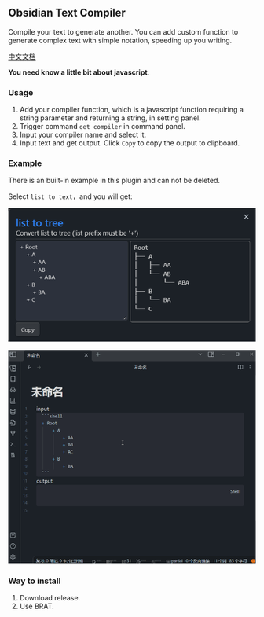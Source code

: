## Obsidian Text Compiler

Compile your text to generate another.
You can add custom function to generate complex text with simple notation, speeding up you writing.

[中文文档](https://github.com/guopenghui/obsidian-text-compiler/blob/master/README-CN.md)

**You need know a little bit about javascript**.

### Usage
1. Add your compiler function, which is a javascript function requiring a string parameter and returning a string, in setting panel.
2. Trigger command `get compiler` in command panel.
3. Input your compiler name and select it.
4. Input text and get output. Click `Copy` to copy the output to clipboard.

### Example
There is an built-in example in this plugin and can not be deleted.

Select `list to text`，and you will get: 

![List to Tree](https://raw.githubusercontent.com/guopenghui/obsidian-text-compiler/master/public/list_to_tree.png)

![List to Tree](https://raw.githubusercontent.com/guopenghui/obsidian-text-compiler/master/public/list_to_tree.gif)

### Way to install
1. Download release.
2. Use BRAT.